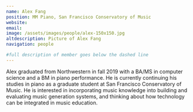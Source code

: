 ```yaml
---
name: Alex Fang
position: MM Piano, San Francisco Conservatory of Music
website: 
email: 
image: /assets/images/people/alex-150x150.jpg
altdescription: Picture of Alex Fang
navigation: people

#full description of member goes below the dashed line
---
```

Alex graduated from Northwestern in fall 2019 with a BA/MS in computer science and a BM in piano performance. He is currently continuing his studies in piano as a graduate student at San Francisco Conservatory of Music. He is interested in incorporating music knowledge into building and evaluating music generation systems, and thinking about how technology can be integrated in music education.